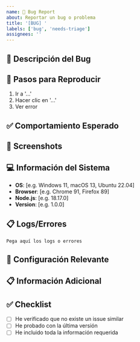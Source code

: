 ```yaml
---
name: 🐛 Bug Report
about: Reportar un bug o problema
title: '[BUG] '
labels: ['bug', 'needs-triage']
assignees: ''
---
```


## 🐛 Descripción del Bug
<!-- Descripción clara y concisa del problema -->

## 🔄 Pasos para Reproducir
1. Ir a '...'
2. Hacer clic en '...'
3. Ver error

## ✅ Comportamiento Esperado
<!-- Lo que esperabas que pasara -->

## 📸 Screenshots
<!-- Si aplica, añade screenshots o videos -->

## 💻 Información del Sistema
- **OS**: [e.g. Windows 11, macOS 13, Ubuntu 22.04]
- **Browser**: [e.g. Chrome 91, Firefox 89]
- **Node.js**: [e.g. 18.17.0]
- **Version**: [e.g. 1.0.0]

## 📋 Logs/Errores
<!-- Incluye logs relevantes o mensajes de error -->
```
Pega aquí los logs o errores
```

## 🔧 Configuración Relevante
<!-- Variables de entorno, configuración especial, etc. -->

## 📋 Información Adicional
<!-- Cualquier contexto adicional sobre el problema -->

## ✅ Checklist
- [ ] He verificado que no existe un issue similar
- [ ] He probado con la última versión
- [ ] He incluido toda la información requerida